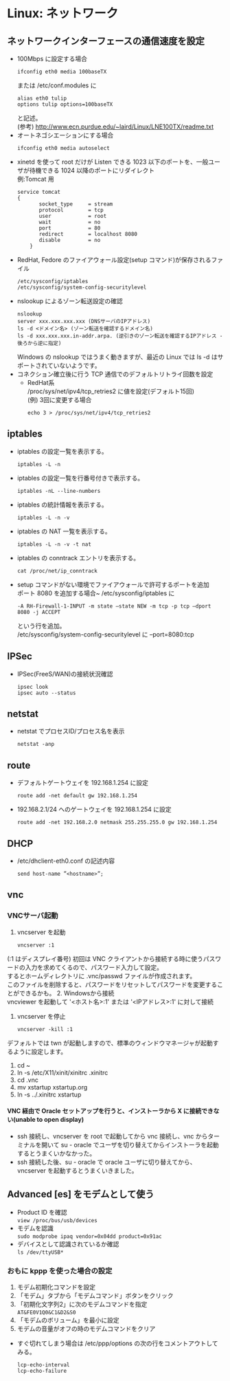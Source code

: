 # Linux: ネットワーク

## ネットワークインターフェースの通信速度を設定
* 100Mbps に設定する場合  
    ```
    ifconfig eth0 media 100baseTX
    ```
    または /etc/conf.modules に
    ```
    alias eth0 tulip
    options tulip options=100baseTX
    ```
    と記述。  
    (参考) http://www.ecn.purdue.edu/~laird/Linux/LNE100TX/readme.txt
* オートネゴシエーションにする場合  
    ```
    ifconfig eth0 media autoselect
    ```
* xinetd を使って root だけが Listen できる 1023 以下のポートを、一般ユーザが待機できる 1024 以降のポートにリダイレクト  
例:Tomcat 用
    ```
    service tomcat
    {
           socket_type     = stream
           protocol        = tcp
           user            = root
           wait            = no
           port            = 80
           redirect        = localhost 8080
           disable         = no
        }
    ```
* RedHat, Fedore のファイアウォール設定(setup コマンド)が保存されるファイル  
    ```
    /etc/sysconfig/iptables
    /etc/sysconfig/system-config-securitylevel
    ```
* nslookup によるゾーン転送設定の確認  
    ```
    nslookup
    server xxx.xxx.xxx.xxx (DNSサーバのIPアドレス)
    ls -d <ドメイン名> (ゾーン転送を確認するドメイン名)
    ls -d xxx.xxx.xxx.in-addr.arpa. (逆引きのゾーン転送を確認するIPアドレス - 後ろから逆に指定)
    ```
  Windows の nslookup ではうまく動きますが、最近の Linux では ls -d はサポートされていないようです。
* コネクション確立後に行う TCP 通信でのデフォルトリトライ回数を設定  
  * RedHat系  
  /proc/sys/net/ipv4/tcp_retries2 に値を設定(デフォルト15回)  
  (例) 3回に変更する場合
    ```
    echo 3 > /proc/sys/net/ipv4/tcp_retries2
    ```

## iptables
* iptables の設定一覧を表示する。  
    ```
    iptables -L -n
    ```
* iptables の設定一覧を行番号付きで表示する。  
    ```
    iptables -nL --line-numbers
    ```
* iptables の統計情報を表示する。  
    ```
    iptables -L -n -v
    ```
* iptables の NAT 一覧を表示する。  
    ```
    iptables -L -n -v -t nat
    ```
* iptables の conntrack エントリを表示する。  
    ```
    cat /proc/net/ip_conntrack
    ```
* setup コマンドがない環境でファイアウォールで許可するポートを追加  
  ポート 8080 を追加する場合~ /etc/sysconfig/iptables に
    ```
    -A RH-Firewall-1-INPUT -m state –state NEW -m tcp -p tcp –dport 8080 -j ACCEPT
    ```
  という行を追加。  
  /etc/sysconfig/system-config-securitylevel に –port=8080:tcp

## IPSec
* IPSec(FreeS/WAN)の接続状況確認  
    ```
    ipsec look
    ipsec auto --status
    ```

## netstat
* netstat でプロセスID/プロセス名を表示  
    ```
    netstat -anp
    ```

## route
* デフォルトゲートウェイを 192.168.1.254 に設定  
    ```
    route add -net default gw 192.168.1.254
    ```
* 192.168.2.1/24 へのゲートウェイを 192.168.1.254 に設定  
    ```
    route add -net 192.168.2.0 netmask 255.255.255.0 gw 192.168.1.254
    ```

## DHCP
* /etc/dhclient-eth0.conf の記述内容  
    ```
    send host-name ”<hostname>”;
    ```

## vnc
### VNCサーバ起動
1. vncserver を起動  
    ```
    vncserver :1
    ```
  (:1 はディスプレイ番号)
  初回は VNC クライアントから接続する時に使うパスワードの入力を求めてくるので、パスワード入力して設定。  
  するとホームディレクトリに .vnc/passwd ファイルが作成されます。  
  このファイルを削除すると、パスワードをリセットしてパスワードを変更することができるかも。
2. Windowsから接続  
vncviewer を起動して '<ホスト名>:1' または '<IPアドレス>:1' に対して接続
1. vncserver を停止
    ```
    vncserver -kill :1  
    ```
デフォルトでは twn が起動しますので、標準のウィンドウマネージャが起動するように設定します。
1. cd ~
1. ln -s /etc/X11/xinit/xinitrc .xinitrc
1. cd .vnc
1. mv xstartup xstartup.org
1. ln -s ../.xinitrc xstartup

#### VNC 経由で Oracle セットアップを行うと、インストーラから X に接続できない(unable to open display)
* ssh 接続し、vncserver を root で起動してから vnc 接続し、vnc からターミナルを開いて su - oracle でユーザを切り替えてからインストーラを起動するとうまくいかなかった。  
* ssh 接続した後、su - oracle で oracle ユーザに切り替えてから、vncserver を起動するとうまくいきました。

## Advanced [es] をモデムとして使う
* Product ID を確認  
`view /proc/bus/usb/devices`
* モデムを認識  
`sudo modprobe ipaq vendor=0x04dd product=0x91ac`
* デバイスとして認識されているか確認  
`ls /dev/ttyUSB*`
### おもに kppp を使った場合の設定
1. モデム初期化コマンドを設定  
1. 「モデム」タブから「モデムコマンド」ボタンをクリック
1. 「初期化文字列2」に次のモデムコマンドを指定  
`AT&FE0V1Q0&C1&D2&S0`
1. 「モデムのボリューム」を最小に設定
1. モデムの音量がオフの時のモデムコマンドをクリア
* すぐ切れてしまう場合は /etc/ppp/options の次の行をコメントアウトしてみる。  
    ```
    lcp-echo-interval
    lcp-echo-failure
    ```

